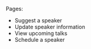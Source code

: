 

Pages:
- Suggest a speaker
- Update speaker information
- View upcoming talks
- Schedule a speaker

